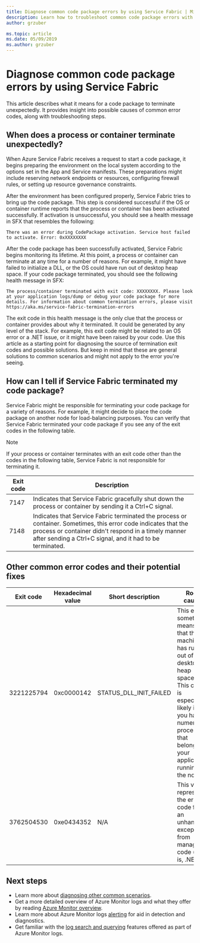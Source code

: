 ```yaml
---
title: Diagnose common code package errors by using Service Fabric | Microsoft Docs
description: Learn how to troubleshoot common code package errors with Azure Service Fabric
author: grzuber

ms.topic: article
ms.date: 05/09/2019
ms.author: grzuber
---
```


# Diagnose common code package errors by using Service Fabric

This article describes what it means for a code package to terminate unexpectedly. It provides insight into possible causes of common error codes, along with troubleshooting steps.

## When does a process or container terminate unexpectedly?

When Azure Service Fabric receives a request to start a code package, it begins preparing the environment on the local system according to the options set in the App and Service manifests. These preparations might include reserving network endpoints or resources, configuring firewall rules, or setting up resource governance constraints. 

After the environment has been configured properly, Service Fabric tries to bring up the code package. This step is considered successful if the OS or container runtime reports that the process or container has been activated successfully. If activation is unsuccessful, you should see a health message in SFX that resembles the following:

```
There was an error during CodePackage activation. Service host failed to activate. Error: 0xXXXXXXXX
```

After the code package has been successfully activated, Service Fabric begins monitoring its lifetime. At this point, a process or container can terminate at any time for a number of reasons. For example, it might have failed to initialize a DLL, or the OS could have run out of desktop heap space. If your code package terminated, you should see the following health message in SFX:

```
The process/container terminated with exit code: XXXXXXXX. Please look at your application logs/dump or debug your code package for more details. For information about common termination errors, please visit https://aka.ms/service-fabric-termination-errors
```

The exit code in this health message is the only clue that the process or container provides about why it terminated. It could be generated by any level of the stack. For example, this exit code might be related to an OS error or a .NET issue, or it might have been raised by your code. Use this article as a starting point for diagnosing the source of termination exit codes and possible solutions. But keep in mind that these are general solutions to common scenarios and might not apply to the error you're seeing.

## How can I tell if Service Fabric terminated my code package?

Service Fabric might be responsible for terminating your code package for a variety of reasons. For example, it might decide to place the code package on another node for load-balancing purposes. You can verify that Service Fabric terminated your code package if you see any of the exit codes in the following table.

>[!NOTE]
> If your process or container terminates with an exit code other than the codes in the following table, Service Fabric is not responsible for terminating it.

Exit code | Description
--------- | -----------
7147 | Indicates that Service Fabric gracefully shut down the process or container by sending it a Ctrl+C signal.
7148 | Indicates that Service Fabric terminated the process or container. Sometimes, this error code indicates that the process or container didn't respond in a timely manner after sending a Ctrl+C signal, and it had to be terminated.


## Other common error codes and their potential fixes

Exit code | Hexadecimal value | Short description | Root cause | Potential fix
--------- | --------- | ----------------- | ---------- | -------------
3221225794 | 0xc0000142 | STATUS_DLL_INIT_FAILED | This error sometimes means that the machine has run out of desktop heap space. This cause is especially likely if you have numerous processes that belong to your application running on the node. | If your program wasn't built to respond to Ctrl+C signals, you can enable the **EnableActivateNoWindow** setting in the Cluster manifest. Enabling this setting means your code package will run without a GUI window and won't receive Ctrl+C signals. This action also reduces the amount of desktop heap space each process consumes. If your code package needs to receive Ctrl+C signals, you can increase the size of your node's desktop heap.
3762504530 | 0xe0434352 | N/A | This value represents the error code for an unhandled exception from managed code (that is, .NET). | This exit code indicates that your application raised an exception that remains unhandled and which terminated the process. As the first step in determining what triggered this error, debug your application's logs and dump files.

## Next steps

* Learn more about [diagnosing other common scenarios](service-fabric-diagnostics-common-scenarios.md).
* Get a more detailed overview of Azure Monitor logs and what they offer by reading [Azure Monitor overview](../operations-management-suite/operations-management-suite-overview.md).
* Learn more about Azure Monitor logs [alerting](../log-analytics/log-analytics-alerts.md) for aid in detection and diagnostics.
* Get familiar with the [log search and querying](../log-analytics/log-analytics-log-searches.md) features offered as part of Azure Monitor logs.
